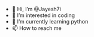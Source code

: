 - 👋 Hi, I’m @Jayesh7i
- 👀 I’m interested in coding
- 🌱 I’m currently learning python
- 📫 How to reach me 

<!---
Jayesh7i/Jayesh7i is a ✨ special ✨ repository because its `README.md` (this file) appears on your GitHub profile.
You can click the Preview link to take a look at your changes.
--->
